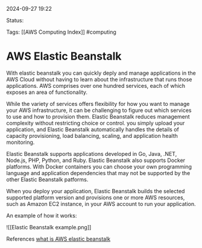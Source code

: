 2024-09-27 19:22

Status:

Tags:
[[AWS Computing Index]]
#computing 

# AWS Elastic Beanstalk


With elastic beanstalk you can quickly deply and manage applications in the AWS Cloud without having to learn about the infrastructure that runs those applications. AWS comprises over one hundred services, each of which exposes an area of functionality.

While the variety of services offers flexibility for how you want to manage your AWS infrastructure, it can be challenging to figure out which services to use and how to provision them. Elastic Beanstalk reduces management complexity without restricting choice or control. you simply upload your application, and Elastic Beanstalk automatically handles the details of capacity provisioning, load balancing, scaling, and application health monitoring.

Elastic Beanstalk supports applications developed in Go, Java, .NET, Node.js, PHP, Python, and Ruby. Elastic Beanstalk also supports Docker platforms. With Docker containers you can choose your own programming language and application dependencies that may not be supported by the other Elastic Beanstalk patforms.

When you deploy your application, Elastic Beanstalk builds the selected supported platform version and provisions one or more AWS resources, such as Amazon EC2 instance, in your AWS account to run your application.

An example of how it works:

![[Elastic Beanstalk example.png]]

References 
[what is AWS elastic beanstalk](https://docs.aws.amazon.com/elasticbeanstalk/latest/dg/Welcome.html)